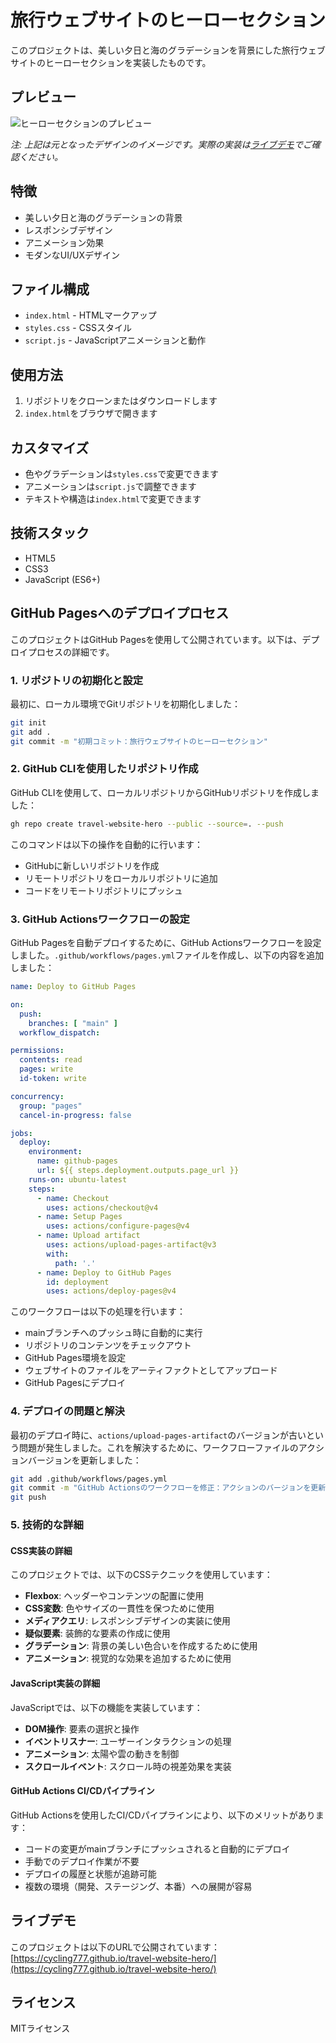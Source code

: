 # 旅行ウェブサイトのヒーローセクション

このプロジェクトは、美しい夕日と海のグラデーションを背景にした旅行ウェブサイトのヒーローセクションを実装したものです。

## プレビュー

![ヒーローセクションのプレビュー](images/hero-preview.jpg)

*注: 上記は元となったデザインのイメージです。実際の実装は[ライブデモ](https://cycling777.github.io/travel-website-hero/)でご確認ください。*

## 特徴

- 美しい夕日と海のグラデーションの背景
- レスポンシブデザイン
- アニメーション効果
- モダンなUI/UXデザイン

## ファイル構成

- `index.html` - HTMLマークアップ
- `styles.css` - CSSスタイル
- `script.js` - JavaScriptアニメーションと動作

## 使用方法

1. リポジトリをクローンまたはダウンロードします
2. `index.html`をブラウザで開きます

## カスタマイズ

- 色やグラデーションは`styles.css`で変更できます
- アニメーションは`script.js`で調整できます
- テキストや構造は`index.html`で変更できます

## 技術スタック

- HTML5
- CSS3
- JavaScript (ES6+)

## GitHub Pagesへのデプロイプロセス

このプロジェクトはGitHub Pagesを使用して公開されています。以下は、デプロイプロセスの詳細です。

### 1. リポジトリの初期化と設定

最初に、ローカル環境でGitリポジトリを初期化しました：

```bash
git init
git add .
git commit -m "初期コミット：旅行ウェブサイトのヒーローセクション"
```

### 2. GitHub CLIを使用したリポジトリ作成

GitHub CLIを使用して、ローカルリポジトリからGitHubリポジトリを作成しました：

```bash
gh repo create travel-website-hero --public --source=. --push
```

このコマンドは以下の操作を自動的に行います：
- GitHubに新しいリポジトリを作成
- リモートリポジトリをローカルリポジトリに追加
- コードをリモートリポジトリにプッシュ

### 3. GitHub Actionsワークフローの設定

GitHub Pagesを自動デプロイするために、GitHub Actionsワークフローを設定しました。`.github/workflows/pages.yml`ファイルを作成し、以下の内容を追加しました：

```yaml
name: Deploy to GitHub Pages

on:
  push:
    branches: [ "main" ]
  workflow_dispatch:

permissions:
  contents: read
  pages: write
  id-token: write

concurrency:
  group: "pages"
  cancel-in-progress: false

jobs:
  deploy:
    environment:
      name: github-pages
      url: ${{ steps.deployment.outputs.page_url }}
    runs-on: ubuntu-latest
    steps:
      - name: Checkout
        uses: actions/checkout@v4
      - name: Setup Pages
        uses: actions/configure-pages@v4
      - name: Upload artifact
        uses: actions/upload-pages-artifact@v3
        with:
          path: '.'
      - name: Deploy to GitHub Pages
        id: deployment
        uses: actions/deploy-pages@v4
```

このワークフローは以下の処理を行います：
- mainブランチへのプッシュ時に自動的に実行
- リポジトリのコンテンツをチェックアウト
- GitHub Pages環境を設定
- ウェブサイトのファイルをアーティファクトとしてアップロード
- GitHub Pagesにデプロイ

### 4. デプロイの問題と解決

最初のデプロイ時に、`actions/upload-pages-artifact`のバージョンが古いという問題が発生しました。これを解決するために、ワークフローファイルのアクションバージョンを更新しました：

```bash
git add .github/workflows/pages.yml
git commit -m "GitHub Actionsのワークフローを修正：アクションのバージョンを更新"
git push
```

### 5. 技術的な詳細

#### CSS実装の詳細

このプロジェクトでは、以下のCSSテクニックを使用しています：

- **Flexbox**: ヘッダーやコンテンツの配置に使用
- **CSS変数**: 色やサイズの一貫性を保つために使用
- **メディアクエリ**: レスポンシブデザインの実装に使用
- **疑似要素**: 装飾的な要素の作成に使用
- **グラデーション**: 背景の美しい色合いを作成するために使用
- **アニメーション**: 視覚的な効果を追加するために使用

#### JavaScript実装の詳細

JavaScriptでは、以下の機能を実装しています：

- **DOM操作**: 要素の選択と操作
- **イベントリスナー**: ユーザーインタラクションの処理
- **アニメーション**: 太陽や雲の動きを制御
- **スクロールイベント**: スクロール時の視差効果を実装

#### GitHub Actions CI/CDパイプライン

GitHub Actionsを使用したCI/CDパイプラインにより、以下のメリットがあります：

- コードの変更がmainブランチにプッシュされると自動的にデプロイ
- 手動でのデプロイ作業が不要
- デプロイの履歴と状態が追跡可能
- 複数の環境（開発、ステージング、本番）への展開が容易

## ライブデモ

このプロジェクトは以下のURLで公開されています：
[https://cycling777.github.io/travel-website-hero/](https://cycling777.github.io/travel-website-hero/)

## ライセンス

MITライセンス 